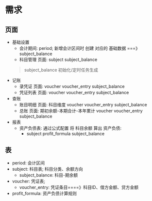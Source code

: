 # 需求

## 页面

- 基础设置
    - 会计期间: period; 新增会计区间时 创建 对应的 基础数据 ===》subject_balance
    - 科目管理 页面: subject subject_balance
    > subject_balance 初始化/定时任务生成
- 记账
    - 录凭证 页面: voucher voucher_entry subject_balance
    - 凭证列表 页面: voucher voucher_entry subject_balance
- 查账
    - 账目明细 页面: 科目维度  voucher voucher_entry subject_balance
    - 总账 页面: 期初余额-本期合计-本年累计  voucher voucher_entry subject_balance
- 报表
    - 资产负债表: 通过公式配置 将 科目余额 算出 资产负债: 
        - subject profit_formula subject_balance

## 表

- period: 会计区间
- subject: 科目表; 科目分类、余额方向
    - subject_balance: 科目-期余额
- voucher: 凭证表; 
    - voucher_entry: 凭证条目====》科目ID、借方金额、贷方金额
- profit_formula: 资产负债计算规则
